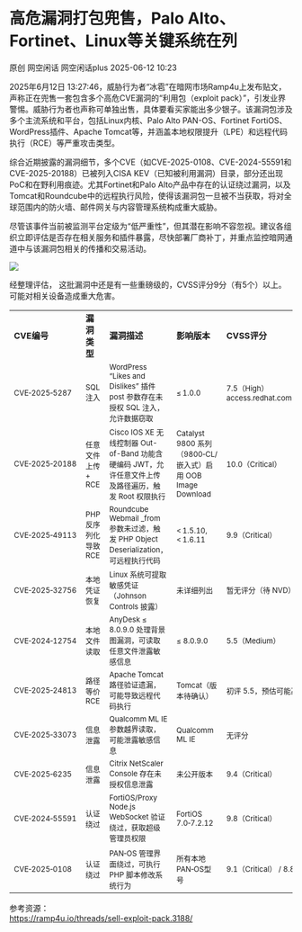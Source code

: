 #  高危漏洞打包兜售，Palo Alto、Fortinet、Linux等关键系统在列  
原创 网空闲话  网空闲话plus   2025-06-12 10:23  
  
2025年6月12日 13:27:46，威胁行为者“冰雹”在暗网市场Ramp4u上发布贴文，声称正在兜售一套包含多个高危CVE漏洞的“利用包（exploit pack）”，引发业界警惕。威胁行为者也声称可单独出售，具体要看买家能出多少银子。该漏洞包涉及多个主流系统和平台，包括Linux内核、Palo Alto PAN-OS、Fortinet FortiOS、WordPress插件、Apache Tomcat等，并涵盖本地权限提升（LPE）和远程代码执行（RCE）等严重攻击类型。  
  
综合近期披露的漏洞细节，多个CVE（如CVE-2025-0108、CVE-2024-55591和CVE-2025-20188）已被列入CISA KEV（已知被利用漏洞）目录，部分还出现PoC和在野利用痕迹。尤其Fortinet和Palo Alto产品中存在的认证绕过漏洞，以及Tomcat和Roundcube中的远程执行风险，使得该漏洞包一旦被不当获取，将对全球范围内的防火墙、邮件网关与内容管理系统构成重大威胁。  
  
尽管该事件当前被监测平台定级为“低严重性”，但其潜在影响不容忽视。建议各组织立即评估是否存在相关服务和插件暴露，尽快部署厂商补丁，并重点监控暗网通道中与该漏洞包相关的传播和交易活动。  
  
![](https://mmbiz.qpic.cn/mmbiz_png/0KRmt3K30icWxr8tLfoD1kib3XibAA9oQwKel65m6hTXEYDzicWOP2vIFcDY8ARcclF3ejBJUeicmYvZa1pK1iaOTRLQ/640?wx_fmt=png&from=appmsg "")  
  
经整理评估， 这批漏洞中还是有一些重磅级的，CVSS评分9分（有5个）以上。可能对相关设备造成重大危害。  
  
<table><tbody><tr style="height:14.40pt;"><td data-colwidth="160" width="160" style="height: 14.4pt;"><section style="font-size: 15px;"><span leaf=""><span textstyle="" style="font-weight: bold;">CVE编号</span></span></section></td><td data-colwidth="139" width="139"><section style="font-size: 15px;"><span leaf=""><span textstyle="" style="font-weight: bold;">漏洞类型</span></span></section></td><td data-colwidth="364" width="364"><section style="font-size: 15px;"><span leaf=""><span textstyle="" style="font-weight: bold;">漏洞描述</span></span></section></td><td data-colwidth="199" width="199"><section style="font-size: 15px;"><span leaf=""><span textstyle="" style="font-weight: bold;">影响版本</span></span></section></td><td data-colwidth="200" width="200"><section style="font-size: 15px;"><span leaf=""><span textstyle="" style="font-weight: bold;">CVSS评分</span></span></section></td><td data-colwidth="228" width="228"><section style="font-size: 15px;" data-mpa-action-id="mbt7ceo51d83"><span leaf=""><span textstyle="" style="font-weight: bold;">在野利用</span></span></section></td></tr><tr style="height:72.00pt;"><td data-colwidth="160" width="160" style="height: 72pt;"><section style="font-size: 13px;"><span leaf="">CVE‑2025‑5287</span></section></td><td data-colwidth="139" width="139"><section style="font-size: 13px;"><span leaf="">SQL注入</span></section></td><td data-colwidth="364" width="364"><section style="font-size: 13px;"><span leaf="">WordPress “Likes and Dislikes” 插件 post 参数存在未授权 SQL 注入，允许数据窃取</span></section></td><td data-colwidth="199" width="199"><section style="font-size: 13px;"><span leaf="">≤ 1.0.0</span></section></td><td data-colwidth="200" width="200"><span style="font-size: 13px;"><span leaf="">7.5（High）</span></span><span style="font-size: 13px;"><span leaf="">access.redhat.com+15cvedetails.com+15cvedetails.com+15</span></span><span style="font-size: 13px;"><span leaf="">cisa.gov+1github.com+1</span></span></td><td data-colwidth="228" width="228"><section style="font-size: 13px;"><span leaf="">无公开利用报告</span></section></td></tr><tr style="height:43.20pt;"><td data-colwidth="160" width="160" style="height: 43.2pt;"><section style="font-size: 13px;"><span leaf="">CVE‑2025‑20188</span></section></td><td data-colwidth="139" width="139"><section style="font-size: 13px;"><span leaf="">任意文件上传 + RCE</span></section></td><td data-colwidth="364" width="364"><section style="font-size: 13px;"><span leaf="">Cisco IOS XE 无线控制器 Out-of-Band 功能含硬编码 JWT，允许任意文件上传及路径遍历，触发 Root 权限执行</span></section></td><td data-colwidth="199" width="199"><section style="font-size: 13px;"><span leaf="">Catalyst 9800 系列（9800‑CL/嵌入式）启用 OOB Image Download</span></section></td><td data-colwidth="200" width="200"><section style="font-size: 13px;"><span leaf="">10.0（Critical）</span></section></td><td data-colwidth="228" width="228"><section style="font-size: 13px;"><span leaf="">PoC已释出，CVE收录后确认可利用</span></section></td></tr><tr style="height:43.20pt;"><td data-colwidth="160" width="160" style="height: 43.2pt;"><section style="font-size: 13px;"><span leaf="">CVE‑2025‑49113</span></section></td><td data-colwidth="139" width="139"><section style="font-size: 13px;"><span leaf="">PHP 反序列化导致 RCE</span></section></td><td data-colwidth="364" width="364"><section style="font-size: 13px;"><span leaf="">Roundcube Webmail _from 参数未过滤，触发 PHP Object Deserialization，可远程执行代码</span></section></td><td data-colwidth="199" width="199"><section style="font-size: 13px;"><span leaf="">&lt; 1.5.10, &lt; 1.6.11</span></section></td><td data-colwidth="200" width="200"><section style="font-size: 13px;"><span leaf="">9.9（Critical）</span></section></td><td data-colwidth="228" width="228"><section style="font-size: 13px;"><span leaf="">已有详实分析，PoC讨论中，但无明确大规模利用</span></section></td></tr><tr style="height:28.80pt;"><td data-colwidth="160" width="160" style="height: 28.8pt;"><section style="font-size: 13px;"><span leaf="">CVE‑2025‑32756</span></section></td><td data-colwidth="139" width="139"><section style="font-size: 13px;"><span leaf="">本地凭证恢复</span></section></td><td data-colwidth="364" width="364"><section style="font-size: 13px;"><span leaf="">Linux 系统可提取敏感凭证（Johnson Controls 披露）</span></section></td><td data-colwidth="199" width="199"><section style="font-size: 13px;"><span leaf="">未详细列出</span></section></td><td data-colwidth="200" width="200"><section style="font-size: 13px;"><span leaf="">暂无评分（待 NVD）</span></section></td><td data-colwidth="228" width="228"><section style="font-size: 13px;"><span leaf="">无已知利用</span></section></td></tr><tr style="height:28.80pt;"><td data-colwidth="160" width="160" style="height: 28.8pt;"><section style="font-size: 13px;"><span leaf="">CVE‑2024‑12754</span></section></td><td data-colwidth="139" width="139"><section style="font-size: 13px;"><span leaf="">本地文件读取</span></section></td><td data-colwidth="364" width="364"><section style="font-size: 13px;"><span leaf="">AnyDesk ≤ 8.0.9.0 处理背景图漏洞，可读取任意文件泄露敏感信息</span></section></td><td data-colwidth="199" width="199"><section style="font-size: 13px;"><span leaf="">≤ 8.0.9.0</span></section></td><td data-colwidth="200" width="200"><section style="font-size: 13px;"><span leaf="">5.5（Medium）</span></section></td><td data-colwidth="228" width="228"><section style="font-size: 13px;"><span leaf="">无公开利用记录</span></section></td></tr><tr style="height:28.80pt;"><td data-colwidth="160" width="160" style="height: 28.8pt;"><section style="font-size: 13px;"><span leaf="">CVE‑2025‑24813</span></section></td><td data-colwidth="139" width="139"><section style="font-size: 13px;"><span leaf="">路径等价 RCE</span></section></td><td data-colwidth="364" width="364"><section style="font-size: 13px;"><span leaf="">Apache Tomcat 路径验证遗漏，可能导致远程代码执行</span></section></td><td data-colwidth="199" width="199"><section style="font-size: 13px;"><span leaf="">Tomcat（版本待确认）</span></section></td><td data-colwidth="200" width="200"><section style="font-size: 13px;"><span leaf="">初评 5.5，预估可能高达 9.8</span></section></td><td data-colwidth="228" width="228"><section style="font-size: 13px;"><span leaf="">PoC已出现，社区广泛关注</span></section></td></tr><tr style="height:28.80pt;"><td data-colwidth="160" width="160" style="height: 28.8pt;"><section style="font-size: 13px;"><span leaf="">CVE‑2025‑33073</span></section></td><td data-colwidth="139" width="139"><section style="font-size: 13px;"><span leaf="">信息泄露</span></section></td><td data-colwidth="364" width="364"><section style="font-size: 13px;"><span leaf="">Qualcomm ML IE 参数越界读取，可能泄露敏感信息</span></section></td><td data-colwidth="199" width="199"><section style="font-size: 13px;"><span leaf="">Qualcomm ML IE</span></section></td><td data-colwidth="200" width="200"><section style="font-size: 13px;"><span leaf="">无评分</span></section></td><td data-colwidth="228" width="228"><section style="font-size: 13px;"><span leaf="">暂无报告</span></section></td></tr><tr style="height:28.80pt;"><td data-colwidth="160" width="160" style="height: 28.8pt;"><section style="font-size: 13px;"><span leaf="">CVE‑2025‑6235</span></section></td><td data-colwidth="139" width="139"><section style="font-size: 13px;"><span leaf="">信息泄露</span></section></td><td data-colwidth="364" width="364"><section style="font-size: 13px;"><span leaf="">Citrix NetScaler Console 存在未授权信息泄露</span></section></td><td data-colwidth="199" width="199"><section style="font-size: 13px;"><span leaf="">未公开版本</span></section></td><td data-colwidth="200" width="200"><section style="font-size: 13px;"><span leaf="">9.4（Critical）</span></section></td><td data-colwidth="228" width="228"><section style="font-size: 13px;"><span leaf="">暂无PoC利用</span></section></td></tr><tr style="height:28.80pt;"><td data-colwidth="160" width="160" style="height: 28.8pt;"><section style="font-size: 13px;"><span leaf="">CVE‑2024‑55591</span></section></td><td data-colwidth="139" width="139"><section style="font-size: 13px;"><span leaf="">认证绕过</span></section></td><td data-colwidth="364" width="364"><section style="font-size: 13px;"><span leaf="">FortiOS/Proxy Node.js WebSocket 验证绕过，获取超级管理员权限</span></section></td><td data-colwidth="199" width="199"><section style="font-size: 13px;"><span leaf="">FortiOS 7.0‑7.2.12</span></section></td><td data-colwidth="200" width="200"><section style="font-size: 13px;"><span leaf="">9.8（Critical）</span></section></td><td data-colwidth="228" width="228"><section style="font-size: 13px;"><span leaf="">被LockBit、SuperBlack 勒索软件利用</span></section></td></tr><tr style="height:28.80pt;"><td data-colwidth="160" width="160" style="height: 28.8pt;"><section style="font-size: 13px;"><span leaf="">CVE‑2025‑0108</span></section></td><td data-colwidth="139" width="139"><section style="font-size: 13px;"><span leaf="">认证绕过</span></section></td><td data-colwidth="364" width="364"><section style="font-size: 13px;"><span leaf="">PAN‑OS 管理界面绕过，可执行 PHP 脚本修改系统行为</span></section></td><td data-colwidth="199" width="199"><section style="font-size: 13px;"><span leaf="">所有本地PAN‑OS型号</span></section></td><td data-colwidth="200" width="200"><section style="font-size: 13px;"><span leaf="">9.1（Critical） / 8.8（High）</span></section></td><td data-colwidth="228" width="228"><section style="font-size: 13px;" data-mpa-action-id="mbt7c7ed12m5"><span leaf="">已被CISA列入KEV，Confirm 利用报告</span></section></td></tr></tbody></table>  
  
  
参考资源：  
https://ramp4u.io/threads/sell-exploit-pack.3188/  
  
